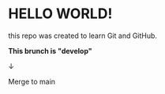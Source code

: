 # HELLO WORLD!

this repo was created to learn Git and GitHub.

**This brunch is "develop"**

↓

Merge to main

